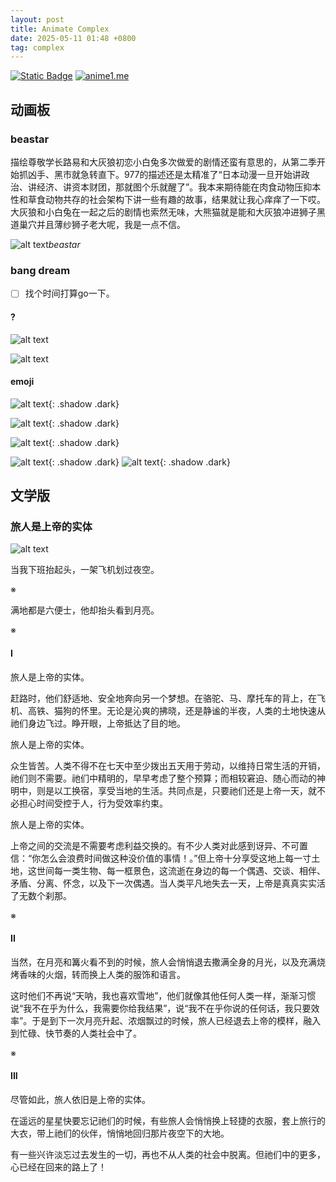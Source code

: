 ```yaml
---
layout: post
title: Animate Complex
date: 2025-05-11 01:48 +0800
tag: complex 
---
```

[![Static Badge](https://img.shields.io/badge/uptimerobot-WebMonitor-000000?logo=microbit&logoColor=%2300ED00)](https://dashboard.uptimerobot.com/integrations)
[![anime1.me](https://img.shields.io/uptimerobot/status/m800513350-d8b5d51a8b91fe0ee748eb3b?label=anime1.me)](https://anime1.me/)


## 动画板

### beastar

描绘尊敬学长路易和大灰狼初恋小白兔多次做爱的剧情还蛮有意思的，从第二季开始抓凶手、黑市就急转直下。977的描述还是太精准了“日本动漫一旦开始讲政治、讲经济、讲资本财团，那就图个乐就醒了”。我本来期待能在肉食动物压抑本性和草食动物共存的社会架构下讲一些有趣的故事，结果就让我心痒痒了一下哎。大灰狼和小白兔在一起之后的剧情也索然无味，大熊猫就是能和大灰狼冲进狮子黑道巢穴并且薄纱狮子老大呢，我是一点不信。

![alt text](/assets/image.png)_beastar_

### bang dream

- [ ] 找个时间打算go一下。

#### ?

![alt text](../assets/2025-05/c6b31a9c6e71000d5a06caa5b08150a.png)

![alt text](../assets/2025-05/11542a593de5630c8153e3055a4070f.png)

#### emoji

![alt text](../assets/2025-05/3d902dc87aab7f5eadfe589c870fa2b.png){: .shadow .dark}

![alt text](../assets/2025-05/731ca5339ca65dc1bceea21ae8bd19d.png){: .shadow .dark}

![alt text](../assets/2025-05/302b19f14c97690305b2824dcab2737.png){: .shadow .dark}

![alt text](../assets/2025-05/117d0b6738fe98dadbd33fd86289342.png){: .shadow .dark}
![alt text](../assets/2025-05/56ddd760653e2e9e167225628fc9af2.png){: .shadow .dark}

## 文学版

### 旅人是上帝的实体

![alt text](../assets/2025-05/go-clean.png)

当我下班抬起头，一架飞机划过夜空。

※

满地都是六便士，他却抬头看到月亮。

※

#### I

旅人是上帝的实体。

赶路时，他们舒适地、安全地奔向另一个梦想。在骆驼、马、摩托车的背上，在飞机、高铁、猫狗的怀里。无论是沁爽的拂晓，还是静谧的半夜，人类的土地快速从祂们身边飞过。睁开眼，上帝抵达了目的地。

旅人是上帝的实体。

众生皆苦。人类不得不在七天中至少拨出五天用于劳动，以维持日常生活的开销，祂们则不需要。祂们中精明的，早早考虑了整个预算；而相较窘迫、随心而动的神明中，则是以工换宿，享受当地的生活。共同点是，只要祂们还是上帝一天，就不必担心时间受控于人，行为受效率约束。

旅人是上帝的实体。

上帝之间的交流是不需要考虑利益交换的。有不少人类对此感到讶异、不可置信：“你怎么会浪费时间做这种没价值的事情！。”但上帝十分享受这地上每一寸土地，这世间每一类生物、每一框景色，这流逝在身边的每一个偶遇、交谈、相伴、矛盾、分离、怀念，以及下一次偶遇。当人类平凡地失去一天，上帝是真真实实活了无数个刹那。

※

#### II 

当然，在月亮和篝火看不到的时候，旅人会悄悄退去撒满全身的月光，以及充满烧烤香味的火烟，转而换上人类的服饰和语言。

这时他们不再说“天呐，我也喜欢雪地”，他们就像其他任何人类一样，渐渐习惯说“我不在乎为什么，我需要你给我结果”，说“我不在乎你说的任何话，我只要效率”。于是到下一次月亮升起、浓烟飘过的时候，旅人已经退去上帝的模样，融入到忙碌、快节奏的人类社会中了。

※

#### III

尽管如此，旅人依旧是上帝的实体。

在遥远的星星快要忘记祂们的时候，有些旅人会悄悄换上轻捷的衣服，套上旅行的大衣，带上祂们的伙伴，悄悄地回归那片夜空下的大地。

有一些兴许淡忘过去发生的一切，再也不从人类的社会中脱离。但祂们中的更多，心已经在回来的路上了！
